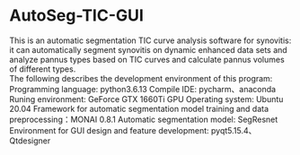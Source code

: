 # AutoSeg-TIC-GUI
This is an automatic segmentation TIC curve analysis software for synovitis: it can automatically segment synovitis on dynamic enhanced data sets and analyze pannus types based on TIC curves and calculate pannus volumes of different types.  
The following describes the development environment of this program:  
Programming language: python3.6.13
Compile IDE: pycharm、anaconda
Runing environment: GeForce GTX 1660Ti GPU
Operating system: Ubuntu 20.04
Framework for automatic segmentation model training and data preprocessing：MONAI 0.8.1
Automatic segmentation model: SegResnet
Environment for GUI design and feature development: pyqt5.15.4、Qtdesigner
